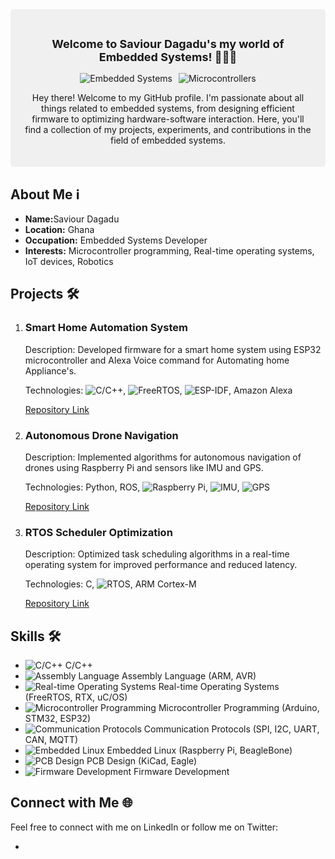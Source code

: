 <div style="background-color: #f0f0f0; padding: 20px; border-radius: 5px; margin-bottom: 20px;">
    <h2 style="text-align: center; font-size: 18px;">Welcome to Saviour Dagadu's my world of Embedded Systems! 👨‍💻🚀</h2>
    <div style="display: flex; justify-content: center;">
        <div style="margin-right: 10px;">
            <img src="https://img.shields.io/badge/Embedded-Systems-orange" alt="Embedded Systems">
        </div>
        <div>
            <img src="https://img.shields.io/badge/Microcontrollers-Expert-brightgreen" alt="Microcontrollers">
        </div>
    </div>
    <p style="text-align: center;">Hey there! Welcome to my GitHub profile. I'm passionate about all things related to embedded systems, from designing efficient firmware to optimizing hardware-software interaction. Here, you'll find a collection of my projects, experiments, and contributions in the field of embedded systems.</p>
</div>

<h2>About Me ℹ️</h2>
<ul>
    <li><strong>Name:</strong>Saviour Dagadu</li>
    <li><strong>Location:</strong> Ghana</li>
    <li><strong>Occupation:</strong> Embedded Systems Developer</li>
    <li><strong>Interests:</strong> Microcontroller programming, Real-time operating systems, IoT devices, Robotics</li>
</ul>

<h2>Projects 🛠️</h2>
<ol>
    <li>
        <h3>Smart Home Automation System</h3>
        <p>Description: Developed firmware for a smart home system using ESP32 microcontroller and Alexa Voice command for Automating home Appliance's.</p>
        <p>Technologies: <img src="https://img.shields.io/badge/C/C++-intermediate-blue" alt="C/C++">, <img src="https://img.shields.io/badge/FreeRTOS-intermediate-blue" alt="FreeRTOS">, <img src="https://img.shields.io/badge/ESP--IDF-Expert-blue" alt="ESP-IDF">, Amazon Alexa</p>
        <p><a href="#">Repository Link</a></p>
    </li>
    <li>
        <h3>Autonomous Drone Navigation</h3>
        <p>Description: Implemented algorithms for autonomous navigation of drones using Raspberry Pi and sensors like IMU and GPS.</p>
        <p>Technologies: Python, ROS, <img src="https://img.shields.io/badge/Raspberry%20Pi-Advanced-green" alt="Raspberry Pi">, <img src="https://img.shields.io/badge/IMU-Expert-green" alt="IMU">, <img src="https://img.shields.io/badge/GPS-Expert-green" alt="GPS"></p>
        <p><a href="#">Repository Link</a></p>
    </li>
    <li>
        <h3>RTOS Scheduler Optimization</h3>
        <p>Description: Optimized task scheduling algorithms in a real-time operating system for improved performance and reduced latency.</p>
        <p>Technologies: C, <img src="https://img.shields.io/badge/RTOS-Expert-yellow" alt="RTOS">, ARM Cortex-M</p>
        <p><a href="#">Repository Link</a></p>
    </li>
</ol>

<h2>Skills 🛠️</h2>
<ul>
    <li><img src="https://img.shields.io/badge/C%2FC++-Expert-blue" alt="C/C++"> C/C++</li>
    <li><img src="https://img.shields.io/badge/Assembly%20Language-Advanced-yellow" alt="Assembly Language"> Assembly Language (ARM, AVR)</li>
    <li><img src="https://img.shields.io/badge/Real--time%20Operating%20Systems-Expert-green" alt="Real-time Operating Systems"> Real-time Operating Systems (FreeRTOS, RTX, uC/OS)</li>
    <li><img src="https://img.shields.io/badge/Microcontroller%20Programming-Expert-brightgreen" alt="Microcontroller Programming"> Microcontroller Programming (Arduino, STM32, ESP32)</li>
    <li><img src="https://img.shields.io/badge/Communication%20Protocols-Advanced-yellow" alt="Communication Protocols"> Communication Protocols (SPI, I2C, UART, CAN, MQTT)</li>
    <li><img src="https://img.shields.io/badge/Embedded%20Linux-Intermediate-orange" alt="Embedded Linux"> Embedded Linux (Raspberry Pi, BeagleBone)</li>
    <li><img src="https://img.shields.io/badge/PCB%20Design-Intermediate-orange" alt="PCB Design"> PCB Design (KiCad, Eagle)</li>
    <li><img src="https://img.shields.io/badge/Firmware%20Development-Expert-brightgreen" alt="Firmware Development"> Firmware Development</li>
</ul>

<h2>Connect with Me 🌐</h2>
<p>Feel free to connect with me on LinkedIn or follow me on Twitter:</p>
<ul>
    <li><a href="#"><img src="https://img.shields.io/b
